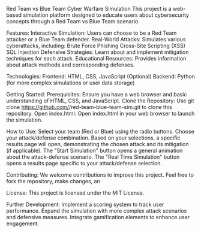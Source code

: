 Red Team vs Blue Team Cyber Warfare Simulation
This project is a web-based simulation platform designed to educate users about cybersecurity concepts through a Red Team vs Blue Team scenario.

Features:
Interactive Simulation: Users can choose to be a Red Team attacker or a Blue Team defender.
Real-World Attacks: Simulates various cyberattacks, including:
Brute Force
Phishing
Cross-Site Scripting (XSS)
SQL Injection
Defensive Strategies: Learn about and implement mitigation techniques for each attack.
Educational Resources: Provides information about attack methods and corresponding defenses.

Technologies:
Frontend: HTML, CSS, JavaScript
(Optional) Backend: Python (for more complex simulations or user data storage)

Getting Started:
Prerequisites: Ensure you have a web browser and basic understanding of HTML, CSS, and JavaScript.
Clone the Repository: Use git clone https://github.com/<your-username>/red-team-blue-team-sim.git to clone this repository.
Open index.html: Open index.html in your web browser to launch the simulation.

How to Use:
Select your team (Red or Blue) using the radio buttons.
Choose your attack/defense combination.
Based on your selections, a specific results page will open, demonstrating the chosen attack and its mitigation (if applicable).
The "Start Simulation" button opens a general animation about the attack-defense scenario.
The "Real Time Simulation" button opens a results page specific to your attack/defense selection.

Contributing:
We welcome contributions to improve this project. Feel free to fork the repository, make changes, an

License:
This project is licensed under the MIT License.   

Further Development:
Implement a scoring system to track user performance.
Expand the simulation with more complex attack scenarios and defensive measures.
Integrate gamification elements to enhance user engagement.